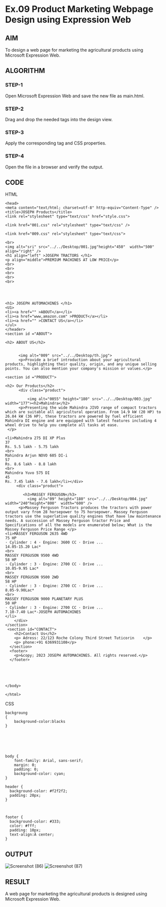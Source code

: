 # Ex.09 Product Marketing Webpage Design using Expression Web
## AIM
  To design a web page for marketing the agricultural products using Microsoft Expression Web.

## ALGORITHM
### STEP-1
  Open Microsoft Expression Web and save the new file as main.html.

### STEP-2
  Drag and drop the needed tags into the design view.

### STEP-3
  Apply the corresponding tag and CSS properties.

### STEP-4
  Open the file in a browser and verify the output.
  
## CODE
HTML
```
<head>
<meta content="text/html; charset=utf-8" http-equiv="Content-Type" />
<title>JOSEPH Products</title>
<link rel="stylesheet" type="text/css" href="style.css">

<link href="001.css" rel="stylesheet" type="text/css" />

<link href="009.css" rel="stylesheet" type="text/css">

<br>
<img alt="sri" src="../../Desktop/001.jpg"height="450"  width="500" align="right" />
<h1 align="left" >JOSEPH TRACTORS </h1>
<p align="middle">PREMIUM MACHINES AT LOW PRICE</p>
<br>
<br>
<br>
<br>
<br>




<h1> JOSEPH AUTOMACHINES </h1>
<U1>
<li><a href="" >ABOUT</a></li>
<li><a href="www,amazon.com" >PRODUCT</a></li>
<li><a href="" >CONTACT US</a></li>
</ul>
</header>
<section id ="ABOUT">

<h2> ABOUT US</h2>
      
      
      <img alt="009" src="../../Desktop/th.jpg">
      <p>Provide a brief introduction about your agricultural products, highlighting their quality, origin, and any unique selling points. You can also mention your company's mission or values.</p>

<section id ="PRODUCT">

<h2> Our Products</h2>
      <div class="product">
      
      	  <img alt="0055" height="180" src="../../Desktop/003.jpg" width="177"><h2>Mahindra</h2>
      <p>Presenting the wide Mahindra JIVO range of compact tractors which are suitable all agricultural operation. From 14.9 kW (20 HP) to 26.84 kW (36 HP), these tractors are powered by fuel efficient Mahindra DI engine and are equipped with latest features including 4 wheel drive to help you complete all tasks at ease.
 </p>
   
<li>Mahindra 275 DI XP Plus
37
Rs. 5.5 lakh - 5.75 lakh
<br>
Mahindra Arjun NOVO 605 DI-i
57
Rs. 8.6 lakh - 8.8 lakh
<br>
Mahindra Yuvo 575 DI
45
Rs. 7.45 lakh - 7.6 lakh</li></div>
     <div class="product">
      
        <h3>MASSEY FERGUSON</h3>
          <img alt="09" height="180" src="../../Desktop/004.jpg" width="240"height="800"  width="600" />
      <p>Massey Ferguson Tractors produces the tractors with power output vary from 28 horsepower to 75 horsepower. Massey Ferguson tractors use the superlative quality engines that have low maintenance needs. A succession of Massey Ferguson tractor Price and Specifications of all the models are enumerated below; What is the Massey Ferguson Price Range </p>
<li>MASSEY FERGUSON 2635 4WD
75 HP
· Cylinder : 4 · Engine: 3600 CC · Drive ...
14.05-15.20 Lac*
<br>
MASSEY FERGUSON 9500 4WD
58 HP
· Cylinder : 3 · Engine: 2700 CC · Drive ...
10.05-9.95 Lac*
<br>
MASSEY FERGUSON 9500 2WD
58 HP
· Cylinder : 3 · Engine: 2700 CC · Drive ...
8.05-9.90Lac*
<br>
MASSEY FERGUSON 9000 PLANETARY PLUS
50 HP
· Cylinder : 3 · Engine: 2700 CC · Drive ...
7.10-7.40 Lac*-JOSEPH AUTOMACHINES
</li>
    </div>
</section>
 <section id="CONTACT">
    <h2>Contact Us</h2>
    <p> Adress: 22/123 Roche Colony Third Street Tuticorin    </p>
    <p> phone:+91 6369931108</p>
  </section>
  <footer>
    <p>&copy; 2023 JOSEPH AUTOMACHINES. All rights reserved.</p>
  </footer>





</body>

</html>
```
CSS
```
backgroung
{
	background-color:blacks
}






body {
	font-family: Arial, sans-serif;
	margin: 0;
	padding: 0;
	background-color: cyan;
}

header {
  background-color: #f2f2f2;
  padding: 20px;
}



footer {
  background-color: #333;
  color: #fff;
  padding: 10px;
  text-align:Â center;
}

```


## OUTPUT
![Screenshot (86)](https://github.com/JosephselwinJ/Ex09_Web-Design/assets/127816444/bf7e045e-fc0e-4b21-8a93-70e34cc5f40c)
![Screenshot (87)](https://github.com/JosephselwinJ/Ex09_Web-Design/assets/127816444/935b76c3-194e-440d-a39a-928ce8da2312)


## RESULT
  A web page for marketing the agricultural products is designed using Microsoft Expression Web.
